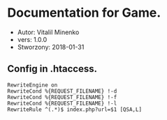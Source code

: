 # Documentation for Game.
* Autor: VitaliI Minenko
* vers: 1.0.0
* Stworzony: 2018-01-31
## Config in .htaccess.
```apacheconfig
RewriteEngine on
RewriteCond %{REQUEST_FILENAME} !-d
RewriteCond %{REQUEST_FILENAME} !-f
RewriteCond %{REQUEST_FILENAME} !-l
RewriteRule ^(.*)$ index.php?url=$1 [QSA,L]
```

